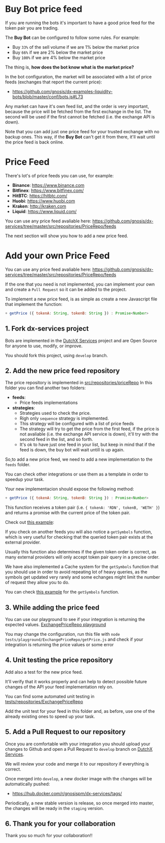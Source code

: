 # Buy Bot price feed
If you are running the bots it's important to have a good price feed for the
token pair you are trading.

The **Buy Bot** can be configured to follow some rules. For example:
* Buy `33%` of the sell volume if we are 1% below the market price
* Buy `66%` if we are 2% below the market price
* Buy `100%` if we are 4% below the market price

The thing is, **how does the bot know what is the market price?**

In the bot configuration, the market will be associated with a list of 
price feeds (exchanges that report the current price):
* https://github.com/gnosis/dx-examples-liquidity-bots/blob/master/conf/bots.js#L73

Any market can have it's own feed list, and the order is very important, 
because the price will be fetched from the first exchange in the list. 
The second will be used if the first cannot be fetched (i.e. the exchange API is
down).

Note that you can add just one price feed for your trusted exchange with no
backup ones. This way, if the **Buy Bot** can't get it from there, it'll wait 
until the price feed is back online.

# Price Feed
There's lot's of price feeds you can use, for example:
* **Binance**: https://www.binance.com
* **Bitfinex**: https://www.bitfinex.com/
* **HitBTC**: https://hitbtc.com/
* **Huobi**: https://www.huobi.com
* **Kraken**: http://kraken.com
* **Liquid**: https://www.liquid.com/

You can use any price feed avaliable here:
https://github.com/gnosis/dx-services/tree/master/src/repositories/PriceRepo/feeds

The next section will show you how to add a new price feed.

# Add your own Price Feed
You can use any price feed avaliable here:
https://github.com/gnosis/dx-services/tree/master/src/repositories/PriceRepo/feeds

If the one that you need is not implemented, you can implement your own and 
create a `Pull Request` so it can be added to the project.

To implement a new price feed, is as simple as create a new Javascript file
that implement the function:

```js
+ getPrice ({ tokenA: String, tokenB: String }) : Promise<Number>
```

## 1. Fork dx-services project
Bots are implemented in the
[DutchX Services](https://github.com/gnosis/dx-services) project and are Open
Source for anyone to use, modify, or improve.

You should fork this project, using `develop` branch.

## 2. Add the new price feed repository
The price repository is implemented in
[src/repositories/priceRepo](https://github.com/gnosis/dx-services/tree/develop/src/repositories/PriceRepo)
In this folder you can find another two folders:
* **feeds**: 
  * Price feeds implementations
* **strategies**: 
  * Strategies used to check the price.
  * Righ only `sequence` strategy is implemented.
  * This strategy will be configured with a list of price feeds
  * The strategy will try to get the price from the first feed, if the price is 
    not avaliable (i.e. the exchange API service is down), it'll try with the 
    second feed in the list, and so forth.
  * It's ok to have just one feed in your list, but keep in mind that if the 
    feed is down, the buy bot will wait untill is up again.

So,to add a new price feed, we need to add a new implementation to the `feeds` 
folder.

You can check other integrations or use them as a template in order to speedup 
your task.

Your new implementacion should expose the following method:

```js
+ getPrice ({ tokenA: String, tokenB: String }) : Promise<Number>
```

This function receives a token pair (i.e. `{ tokenA: 'RDN', tokenB, 'WETH' }`) 
and returns a promise with the current price of the token pair.

Check out [this example](https://github.com/gnosis/dx-services/blob/85439c3d80481e3f0c321ebfc12c2676c1463b5f/src/repositories/PriceRepo/feeds/PriceRepoBinance.js#L37):

If you check on another feeds you will also notice a `getSymbols` function,
which is very useful for checking that the queried token pair exists at the 
external provider. 

Usually this function also determines if the given token order is correct,
as many external providers will only accept token pair query in a precise order.

We have also implemented a Cache system for the `getSymbols` function that you 
should use in order to avoid repeating lot of heavy queries, as the symbols get 
updated very rarely and some echanges might limit the number of request they 
allow you to do.

You can check [this example](https://github.com/gnosis/dx-services/blob/85439c3d80481e3f0c321ebfc12c2676c1463b5f/src/repositories/PriceRepo/feeds/PriceRepoBinance.js#L16) for the `getSymbols` function.

## 3. While adding the price feed
You can use our playground to see if your integration is returning the expected
values.
[ExchangePriceRepo playground](https://github.com/gnosis/dx-services/blob/develop/tests/playground/ExchangePriceRepo/getPrice.js)

You may change the configuration, run this file with
`node tests/playground/ExchangePriceRepo/getPrice.js` and check if your integration is
returning the price values or some error

## 4. Unit testing the price repository
Add also a test for the new price feed. 

It'll verify that it works properly and can help to detect possible future
changes of the API your feed implementation rely on.

You can find some automated unit testing in
[tests/repositories/ExchangePriceRepo](https://github.com/gnosis/dx-services/tree/develop/tests/repositories/ExchangePriceRepo)

Add the unit test for your feed in this folder and, as before, use one of the 
already existing ones to speed up your task.

## 5. Add a Pull Request to our repository
Once you are comfortable with your integration you should upload your changes to
Github and open a Pull Request to `develop` branch on
[DutchX Services](https://github.com/gnosis/dx-services).

We will review your code and merge it to our repository if everything is correct.

Once merged into `develop`, a new docker image with the changes will be 
automatically pushed:
* https://hub.docker.com/r/gnosispm/dx-services/tags/

Periodically, a new stable version is release, so once merged into master, the
changes will be ready in the `staging` version.

## 6. Thank you for your collaboration
Thank you so much for your collaboration!!
